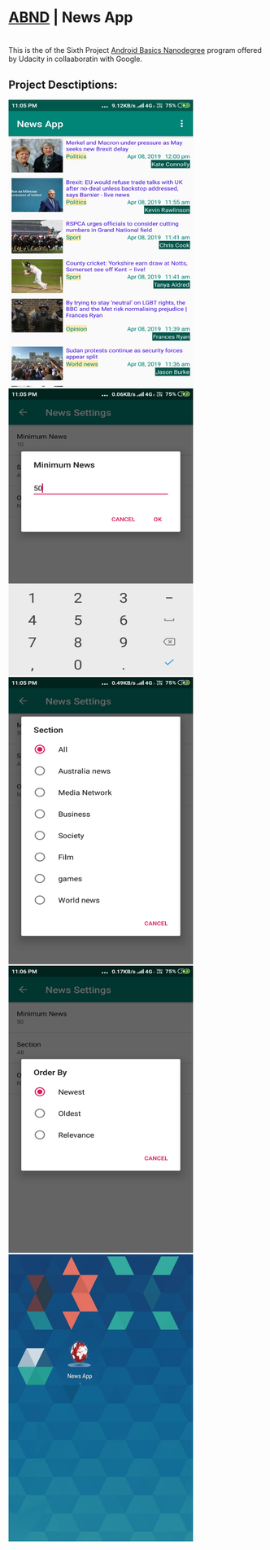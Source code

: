 # [ABND](https://www.udacity.com/course/android-development-for-beginners--ud837) | News App
#
This is the of the Sixth Project [Android Basics Nanodegree](https://www.udacity.com/course/android-basics-nanodegree-by-google--nd803) program offered by Udacity in collaaboratin with Google.
## Project Desctiptions: 
<img src="/ScreenShot/Screenshot1.png" width="363" height="564"><img src="/ScreenShot/Screenshot2.png" width="363" height="564">
<img src="/ScreenShot/Screenshot3.png" width="363" height="564"><img src="/ScreenShot/Screenshot4.png" width="363" height="564">
<img src="/ScreenShot/Screenshot2.jpg" width="363" height="564">
